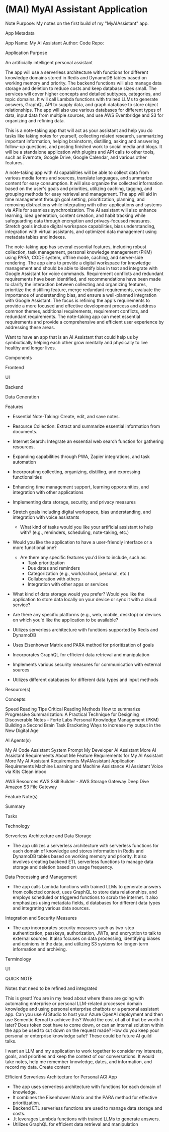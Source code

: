 # (MAI) MyAI Assistant Application

Note Purpose:  My notes on the first build of my "MyAIAssistant" app.

App Metadata

App Name: My AI Assistant
Author:
Code Repo:

Application Purpose

An artificially intelligent personal assistant

The app will use a serverless architecture with functions for different knowledge domains stored in Redis and DynamoDB tables based on working memory and priority. The backend functions will also manage data storage and deletion to reduce costs and keep database sizes small. The services will cover higher concepts and detailed subtypes, categories, and topic domains. It will call Lambda functions with trained LLMs to generate answers, GraphQL API to supply data, and graph database to store object relationships. The app will also use various databases for different types of data, input data from multiple sources, and use AWS Eventbridge and S3 for organizing and refining data.

This is a note-taking app that will act as your assistant and help you do tasks like taking notes for yourself, collecting related research, summarizing important information, helping brainstorm, distilling, asking and answering follow-up questions, and posting finished work to social media and blogs.
It will be a standalone application with plugins and API calls to other tools, such as Evernote, Google Drive, Google Calendar, and various other features.

A note-taking app with AI capabilities will be able to collect data from various media forms and sources, translate languages, and summarize content for easy consumption. It will also organize the collected information based on the user's goals and priorities, utilizing caching, tagging, and grouping methods for easy retrieval and management. The app will aid in time management through goal setting, prioritization, planning, and removing distractions while integrating with other applications and systems via APIs for seamless synchronization. The AI assistant will also enhance learning, idea generation, content creation, and habit tracking while safeguarding data through encryption and privacy-focused measures. Stretch goals include digital workspace capabilities, bias understanding, integration with virtual assistants, and optimized data management using metadata tables and indexes.

The note-taking app has several essential features, including robust collection, task management, personal knowledge management (PKM) using PARA, CODE system, offline mode, caching, and server-side rendering. The app aims to provide a digital workspace for knowledge management and should be able to identify bias in text and integrate with Google Assistant for voice commands. Requirement conflicts and redundant requirements have been identified, and recommendations have been made to clarify the interaction between collecting and organizing features, prioritize the distilling feature, merge redundant requirements, evaluate the importance of understanding bias, and ensure a well-planned integration with Google Assistant. The focus is refining the app's requirements to provide a more focused and effective development process and address common themes, additional requirements, requirement conflicts, and redundant requirements. The note-taking app can meet essential requirements and provide a comprehensive and efficient user experience by addressing these areas.

Want to have an app that is an AI Assistant that could help us by symbiotically helping each other grow mentally and physically to live healthy and longer lives.

Components

Frontend

UI

Backend

Data Generation

Features

- Essential Note-Taking: Create, edit, and save notes.

- Resource Collection: Extract and summarize essential information from documents.

- Internet Search: Integrate an essential web search function for gathering resources.

- Expanding capabilities through PWA, Zapier integrations, and task automation

- Incorporating collecting, organizing, distilling, and expressing functionalities

- Enhancing time management support, learning opportunities, and integration with other applications

- Implementing data storage, security, and privacy measures

- Stretch goals including digital workspace, bias understanding, and integration with voice assistants
  - What kind of tasks would you like your artificial assistant to help with? (e.g., reminders, scheduling, note-taking, etc.)
- Would you like the application to have a user-friendly interface or a more functional one?
  - Are there any specific features you'd like to include, such as:
    - Task prioritization
    - Due dates and reminders
    - Categorization (e.g., work/school, personal, etc.)
    - Collaboration with others
    - Integration with other apps or services

- What kind of data storage would you prefer? Would you like the application to store data locally on your device or sync it with a cloud service?

- Are there any specific platforms (e.g., web, mobile, desktop) or devices on which you'd like the application to be available?

- Utilizes serverless architecture with functions supported by Redis and DynamoDB

- Uses Eisenhower Matrix and PARA method for prioritization of goals

- Incorporates GraphQL for efficient data retrieval and manipulation

- Implements various security measures for communication with external sources

- Utilizes different databases for different data types and input methods

Resource(s)

Concepts:

Speed Reading Tips
Critical Reading Methods
How to summarize
Progressive Summarization: A Practical Technique for Designing Discoverable Notes - Forte Labs
Personal Knowledge Management (PKM)
Building a Second Brain
Task Bracketing
Ways to increase my output in the New Digital Age

AI Agents(s)

My AI Code Assistant System Prompt
My Developer AI Assistant
More AI Assistant Requirements
About Me
Feature Requirements for My AI Assistant
More My AI Assistant Requirements
MyAIAssistant Application Requirements
Machine Learning and Machine Assistance
AI Assistant Voice via Kits
Clean inbox

AWS Resources
AWS Skill Builder - AWS Storage Gateway Deep Dive Amazon S3 File Gateway

Feature Note(s)

Summary

Tasks

Technology

Serverless Architecture and Data Storage

- The app utilizes a serverless architecture with serverless functions for each domain of knowledge and stores information in Redis and DynamoDB tables based on working memory and priority. It also involves creating backend ETL serverless functions to manage data storage and deletion based on usage frequency.

Data Processing and Management

- The app calls Lambda functions with trained LLMs to generate answers from collected context, uses GraphQL to store data relationships, and employs scheduled or triggered functions to scrub the internet. It also emphasizes using metadata fields,  d databases for different data types and integrating various data sources.

Integration and Security Measures

- The app incorporates security measures such as two-step authentication, passkeys, authorization, JWTs, and encryption to talk to external sources. It also focuses on data processing, identifying biases and opinions in the data, and utilizing S3 systems for longer-term information and archiving.

Terminology

UI

QUICK NOTE

Notes that need to be refined and integrated

This is great! You are in my head about where these are going with automating enterprise or personal LLM-related processed domain knowledge and using personal enterprise chatbots or a personal assistant app.
Can you use AI Studio to host your Azure OpenAI deployment and then use Sementic Kernal to achieve this?
Would the cost of all of that be worth it later?
Does token cost have to come down, or can an internal solution within the app be used to cut down on the request made?
How do you keep your personal or enterprise knowledge safe?
These could be future AI guild talks.

I want an LLM and my application to work together to consider my interests, goals, and priorities and keep the context of our conversations.
It would take notes, help me remember knowledge, dates, and information, and record my data. Create content

Efficient Serverless Architecture for Personal AGI App

- The app uses serverless architecture with functions for each domain of knowledge.
- It combines the Eisenhower Matrix and the PARA method for effective prioritization.
- Backend ETL serverless functions are used to manage data storage and costs.
- .It leverages Lambda functions with trained LLMs to generate answers.
- Utilizes GraphQL for efficient data retrieval and manipulation
